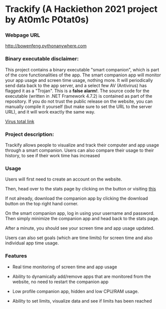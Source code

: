 # Trackify (A Hackiethon 2021 project by At0m1c P0tat0s)

### Webpage URL

http://bowenfeng.pythonanywhere.com

### Binary executable disclaimer:

This project contains a binary executable "smart companion", which is part of the
core functionalities of the app. The smart companion app will monitor your app usage
and screen time usage, nothing more. It will periodically send data back to the app server,
and a select few AV (Antivirus) has flagged it as a "Trojan". This is a **false alarm!**. The
source code for the executable (written in .NET Framework 4.7.2) is contained as part of the
repository. If you do not trust the public release on the website, you can manually compile
it yourself (but make sure to set the URL to the server URL), and it will work exactly the same way.

[Virus total link](https://www.virustotal.com/gui/file/b98be5ffaf09a76f77abdc307e071361dea468fd40b2d44baeaf34b9a89029ba/detection)

### Project description:

Trackify allows people to visualize and track their computer and app usage through
a smart companion. Users can also compare their usage to their history, to see if their
work time has increased

### Usage

Users will first need to create an account on the website. 

Then, head over to the stats page by clicking on the button or visiting [this](http://bowenfeng.pythonanywhere.com/stats/)

If not already, download the companion app by clicking the download button on
the top right hand corner.

On the smart companion app, log in using your username and password. Then simply
minimize the companion app and head back to the stats page.

After a minute, you should see your screen time and app usage updated.

Users can also set goals (which are time limits) for screen time and also individual
app time usage.

### Features

- Real time monitoring of screen time and app usage

- Ability to dynamically add/remove apps that are monitored from the website,
no need to restart the companion app
  
- Low profile companion app, hidden and low CPU/RAM usage.

- Ability to set limits, visualize data and see if limits has been reached
